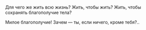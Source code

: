 Для чего же жить всю жизнь? Жить, чтобы жить? Жить, чтобы сохранять благополучие тела?

Милое благополучие! Зачем — ты, если ничего, кроме тебя?..